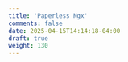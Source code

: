 ```yaml
---
title: 'Paperless Ngx'
comments: false
date: 2025-04-15T14:14:18-04:00
draft: true
weight: 130
---
```

